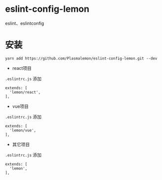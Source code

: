 # eslint-config-lemon
eslint、eslintconfig

# 安装

```
yarn add https://github.com/Plasmalemon/eslint-config-lemon.git --dev
```

* react项目

```.eslintrc.js``` 添加
```
extends: [
  'lemon/react',
],
```


* vue项目

```.eslintrc.js``` 添加
```
extends: [
  'lemon/vue',
],
```

* 其它项目

```.eslintrc.js``` 添加
```
extends: [
  'lemon',
],
```
